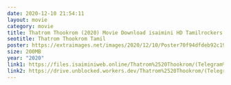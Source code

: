 ```yaml
---
date: 2020-12-10 21:54:11
layout: movie
category: movie
title: Thatrom Thookrom (2020) Movie Download isaimini HD Tamilrockers 200mb
seotitle: Thatrom Thookrom Tamil
poster: https://extraimages.net/images/2020/12/10/Poster70f94dfdeb92c19e.jpg
size: 200MB
year: "2020"
link1: https://files.isaiminiweb.online/Thatrom%2520Thookrom/(Telegram%2520%40isaiminidownload)-%2520THATROM%2520THOOKROM%2520(2020)%2520Tamil%2520HDRip%2520-%2520200MB%2520-%2520x264%2520-%2520MP3.mkv?rootId=0AJtZkTkXLBuYUk9PVA
link2: https://drive.unblocked.workers.dev/Thatrom%2520Thookrom/(Telegram%2520%40isaiminidownload)-%2520THATROM%2520THOOKROM%2520(2020)%2520Tamil%2520HDRip%2520-%2520200MB%2520-%2520x264%2520-%2520MP3.mkv?rootId=0AJtZkTkXLBuYUk9PVA
---
```

